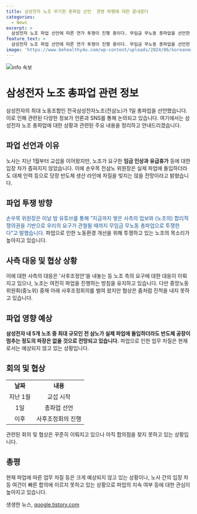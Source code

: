 ```yaml
---
title: 삼성전자 노조 무기한 총파업 선언  경영 파행에 대한 끝내준다
categories:
  - News
excerpt: >
  삼성전자 노조 파업 선언에 따른 연가 투쟁이 진행 중이다. 무임금 무노동 총파업을 선언한 전국삼성전자노조는 사측의 사후조정안을 거부하고 임금 인상과 유급휴가 등을 요구하고 있다. 동시에 노조는 중앙노동위원회 중재 아래 사후조정회의를 진행했지만 합의점을 찾지 못하고 총파업을 선언했다. 이에도 불구하고 실제 파업으로 이어지지 않았으나, 현재는 회사의 반도체 생산 라인에 영향을 미치지 않을 것으로 전망된다.
feature_text: >
  삼성전자 노조 파업 선언에 따른 연가 투쟁이 진행 중이다. 무임금 무노동 총파업을 선언한 전국삼성전자노조는 사측의 사후조정안을 거부하고 임금 인상과 유급휴가 등을 요구하고 있다. 동시에 노조는 중앙노동위원회 중재 아래 사후조정회의를 진행했지만 합의점을 찾지 못하고 총파업을 선언했다. 이에도 불구하고 실제 파업으로 이어지지 않았으나, 현재는 회사의 반도체 생산 라인에 영향을 미치지 않을 것으로 전망된다.
image: 'https://www.behealthy4u.com/wp-content/uploads/2024/06/koreanews.jpg'
---
```


<p><img src="https://www.behealthy4u.com/wp-content/uploads/2024/06/koreanews.jpg" alt="info 속보" /></p>

<h1>삼성전자 노조 총파업 관련 정보</h1>

<p data-ke-size="size16">삼성전자의 최대 노동조합인 전국삼성전자노조(전삼노)가 1일 총파업을 선언했습니다. 이로 인해 관련된 다양한 정보가 언론과 SNS를 통해 논의되고 있습니다. 여기에서는 삼성전자 노조 총파업에 대한 상황과 관련된 주요 내용을 정리하고 안내드리겠습니다.</p>

<h2 data-ke-size="size26">파업 선언과 이유</h2>

<p>노사는 지난 1월부터 교섭을 이어왔지만, 노조가 요구한 <b>임금 인상과 유급휴가</b> 등에 대한 입장 차가 좁혀지지 않았습니다. 이에 손우목 전삼노 위원장은 실제 파업에 돌입하더라도 대체 인력 등으로 당장 반도체 생산 라인에 차질을 빚지는 않을 전망이라고 밝혔습니다.</p>

<h2 data-ke-size="size26">파업 투쟁 방향</h2>

<p><span style="color: #1a5490;">손우목 위원장은 이날 밤 유튜브를 통해 “지금까지 쌓은 사측의 업보와 (노조의) 합리적 쟁의권을 기반으로 우리의 요구가 관철될 때까지 무임금 무노동 총파업으로 투쟁한다”고 말했습니다.</span> 파업으로 인한 노동환경 개선을 위해 투쟁하고 있는 노조의 목소리가 높아지고 있습니다.</p>

<h2 data-ke-size="size26">사측 대응 및 협상 상황</h2>

<p>이에 대한 사측의 대응은 '사후조정안'을 내놓는 등 노조 측의 요구에 대한 대응이 이뤄지고 있으나, 노조는 여전히 파업을 진행하는 방침을 유지하고 있습니다. 다만 중앙노동위원회(중노위) 중재 아래 사후조정회의를 벌여 왔지만 협상은 좀처럼 진척을 내지 못하고 있습니다.</p>

<h2 data-ke-size="size26">파업 영향 예상</h2>

<p><b>삼성전자 내 5개 노조 중 최대 규모인 전 삼노가 실제 파업에 돌입하더라도 반도체 공장이 멈추는 정도의 파장은 없을 것으로 전망되고 있습니다.</b> 파업으로 인한 업무 차질은 현재로서는 예상되지 않고 있는 상황입니다.</p>

<h2 data-ke-size="size26">회의 및 협상</h2>

<table>
<tbody>
<tr>
<td style="text-align: center; height: 17px;"><b>날짜</b></td>
<td style="text-align: center; height: 17px;"><b>내용</b></td>
</tr>
<tr>
<td style="text-align: center; height: 17px;">지난 1월</td>
<td style="text-align: center; height: 17px;">교섭 시작</td>
</tr>
<tr>
<td style="text-align: center; height: 17px;">1일</td>
<td style="text-align: center; height: 17px;">총파업 선언</td>
</tr>
<tr>
<td style="text-align: center; height: 17px;">이후</td>
<td style="text-align: center; height: 17px;">사후조정회의 진행</td>
</tr>
</tbody>
</table>

<p>관련된 회의 및 협상은 꾸준히 이뤄지고 있으나 아직 합의점을 찾지 못하고 있는 상황입니다.</p>

<h2 data-ke-size="size26">총평</h2>

<p>현재 파업에 따른 업무 차질 등은 크게 예상되지 않고 있는 상황이나, 노사 간의 입장 차 등 여건이 빠른 합의에 이르지 못하고 있는 상황으로 파업의 지속 여부 등에 대한 관심이 높아지고 있습니다.</p>
생생한 뉴스, <a href="https://qoogle.tistory.com" rel="dofollow">qoogle.tistory.com</a>


